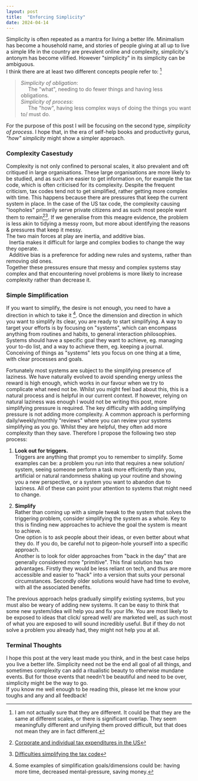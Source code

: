 ```yaml
---
layout: post
title:  "Enforcing Simplicity"
date: 2024-04-14
---
```


Simplicity is often repeated as a mantra for living a better life. 
Minimalism has become a household name, and stories of people giving at all up to live a simple life in the country are prevalent online and complexity, simplicity's antonym has become vilified.
However "simplicity" in its simplicity can be ambiguous.  
I think there are at least two different concepts people refer to: [^1]
> *Simplicity of obligation*:  
> &nbsp;&nbsp;&nbsp;&nbsp; The "what", needing to do fewer things and having less obligations.  
> *Simplicity of process*:  
> &nbsp;&nbsp;&nbsp;&nbsp; The "how", having less complex ways of doing the things you want to/ must do.  

For the purpose of this post I will be focusing on the second type, *simplicity of process*.
I hope that, in the era of self-help books and productivity gurus, *"how" simplicity* might show a simpler approach.

### Complexity Casestudy
Complexity is not only confined to personal scales, it also prevalent and oft critiqued in large organisations.
These large organisations are more likely to be studied, and as such are easier to get information on, for example the tax code, which is often criticised for its complexity.
Despite the frequent criticism, tax codes tend not to get simplified, rather getting more complex with time.
This happens because there are pressures that keep the current system in place.
In the case of the US tax code, the complexity causing "loopholes" primarily serve private citizens and as such most people want them to remain[^2][^3].
If we generalise from this meagre evidence, the problem is less akin to tidying a messy room, but more about identifying the reasons & pressures that keep it messy.  
The two main forces at play are inertia, and additive bias.  
&nbsp; Inertia makes it difficult for large and complex bodies to change the way they operate.  
&nbsp; Additive bias is a preference for adding new rules and systems, rather than removing old ones.  
Together these pressures ensure that messy and complex systems stay complex and that encountering novel problems is more likely to increase complexity rather than decrease it.

### Simple Simplification
If you want to simplify, the desire is not enough, you need to have a direction in which to take it [^4].
Once the dimension and direction in which you want to simplify its clear, you are ready to start simplifying.
A way to target your efforts is by focusing on "systems", which can encompass anything from routines and habits, to general interaction philosophies.
Systems should have a specific goal they want to achieve, eg. managing your to-do list, and a way to achieve them, eg. keeping a journal.
Conceiving of things as "systems" lets you focus on one thing at a time, with clear processes and goals.

Fortunately most systems are subject to the simplifying presence of laziness.
We have naturally evolved to avoid spending energy unless the reward is high enough, which works in our favour when we try to complicate what need not be.
Whilst you might feel bad about this, this is a natural process and is helpful in our current context.
If however, relying on natural laziness was enough I would not be writing this post, more simplifying pressure is required.
The key difficulty with adding simplifying pressure is not adding more complexity.
A common approach is performing daily/weekly/monthly "reviews" where you can review your systems simplifying as you go.
Whilst they are helpful, they often add more complexity than they save.
Therefore I propose the following two step process:  

1. **Look out for triggers.**  
Triggers are anything that prompt you to remember to simplify.
Some examples can be: a problem you run into that requires a new solution/ system, seeing someone perform a task more efficiently than you,
artificial or natural randomness shaking up your routine and showing you a new perspective, or a system you want to abandon due to laziness.
All of these can point your attention to systems that might need to change. 

2. **Simplify**  
Rather than coming up with a simple tweak to the system that solves the triggering problem, consider simplifying the system as a whole.
Key to this is finding new approaches to achieve the goal the system is meant to achieve.  
One option is to ask people about their ideas, or even better about what they do.
If you do, be careful not to pigeon-hole yourself into a specific approach.  
Another is to look for older approaches from "back in the day" that are generally considered more "primitive".
This final solution has two advantages.
Firstly they would be less reliant on tech, and thus are more accessible and easier to "hack" into a version that suits your personal circumstances.
Secondly older solutions would have had time to evolve, with all the associated benefits.


The previous approach helps gradually simplify existing systems, but you must also be weary of adding new systems.
It can be easy to think that some new system/idea will help you and fix your life.
You are most likely to be exposed to ideas that click/ spread well/ are marketed well, as such most of what you are exposed to will sound incredibly useful.
But if they do not solve a problem you already had, they might not help you at all.
        
### Terminal Thoughts
I hope this post at the very least made you think, and in the best case helps you live a better life.
Simplicity need not be the end all goal of all things, and sometimes complexity can add a ritualistic beauty to otherwise mundane events.
But for those events that needn't be beautiful and need to be over, simplicity might be the way to go.  
If you know me well enough to be reading this, please let me know your toughs and any and all feedback!

[^1]: I am not actually sure that they are different. It could be that they are the same at different scales, or there is significant overlap. 
They seem meaningfully different and unifying them proved difficult, but that does not mean they are in fact different.  

[^2]: [Corporate and individual tax expenditures in the US](https://taxfoundation.org/research/all/federal/corporate-individual-tax-expenditures-2017/)  

[^3]: [Difficulties simplifying the tax code](https://www.cnbc.com/2017/08/09/simplifying-the-us-tax-code-isnt-so-simple-heres-why.html)  

[^4]: Some examples of simplification goals/dimensions could be: having more time, decreased mental-pressure, saving money.  
